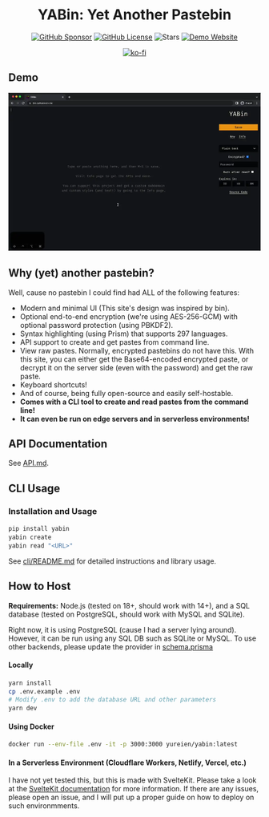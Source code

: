 <h1 align="center">YABin: Yet Another Pastebin</h1>

<p align="center">
  <a href="https://github.com/sponsors/Yureien"><img src="https://img.shields.io/github/sponsors/Yureien?label=Sponsor&logo=GitHub" alt="GitHub Sponsor" /></a>
  <a href="https://github.com/Yureien/YABin/blob/master/LICENSE"><img src="https://img.shields.io/github/license/Yureien/YABin.svg" alt="GitHub License" /></a>
  <img alt="Stars" src="https://img.shields.io/github/stars/Yureien/YABin">
  <a href="https://bin.sohamsen.me/"><img src="https://img.shields.io/website-up-down-green-red/https/bin.sohamsen.me.svg" alt="Demo Website" /></a>
</p>
<p align="center">
 <a href="https://ko-fi.com/A0A21C34E"><img src="https://ko-fi.com/img/githubbutton_sm.svg" alt="ko-fi" /></a>
</p>

## Demo

![Demo Video](demo.webp)

## Why (yet) another pastebin?

Well, cause no pastebin I could find had ALL of the following features:

 - Modern and minimal UI (This site's design was inspired by bin).
 - Optional end-to-end encryption (we're using AES-256-GCM) with optional password protection (using PBKDF2).
 - Syntax highlighting (using Prism) that supports 297 languages.
 - API support to create and get pastes from command line.
 - View raw pastes. Normally, encrypted pastebins do not have this. With this site, you can either get the Base64-encoded encrypted paste, or decrypt it on the server side (even with the password) and get the raw paste.
 - Keyboard shortcuts!
 - And of course, being fully open-source and easily self-hostable.
 - **Comes with a CLI tool to create and read pastes from the command line!**
 - **It can even be run on edge servers and in serverless environments!**

 ## API Documentation

See [API.md](API.md).

## CLI Usage

### Installation and Usage

```bash
pip install yabin
yabin create
yabin read "<URL>"
```

See [cli/README.md](cli/README.md) for detailed instructions and library usage.

## How to Host

**Requirements:** Node.js (tested on 18+, should work with 14+), and a SQL database (tested on PostgreSQL, should work with MySQL and SQLite).

Right now, it is using PostgreSQL (cause I had a server lying around). However, it can be run using any SQL DB such as SQLite or MySQL. To use other backends, please update the provider in [schema.prisma](src/lib/server/prisma/schema.prisma)

#### Locally

```bash
yarn install
cp .env.example .env
# Modify .env to add the database URL and other parameters
yarn dev
```

#### Using Docker

```bash
docker run --env-file .env -it -p 3000:3000 yureien/yabin:latest
```

#### In a Serverless Environment (Cloudflare Workers, Netlify, Vercel, etc.)

I have not yet tested this, but this is made with SvelteKit. Please take a look at the [SvelteKit documentation](https://kit.svelte.dev/docs/adapters) for more information. If there are any issues, please open an issue, and I will put up a proper guide on how to deploy on such environmments.
